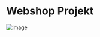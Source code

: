 # Webshop Projekt

![image](https://cdn.discordapp.com/attachments/1148616051127484496/1227552115015024690/IMG_20240408_125612.jpg?ex=6628d1ff&is=66165cff&hm=87c1b23c508132b15e7c60bbaabde0ed3c419787ae0c875151e635c11776b4c8&)
